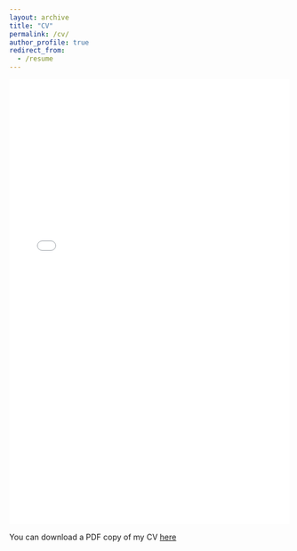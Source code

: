 ```yaml
---
layout: archive
title: "CV"
permalink: /cv/
author_profile: true
redirect_from:
  - /resume
---
```


<iframe src="/files/Ilia_Popov_CV.pdf" width="100%" height="800" frameborder="no" border="0" marginwidth="0" marginheight="0"></iframe>

You can download a PDF copy of my CV [here](http://iliapopov17.github.io/files/Ilia_Popov_CV.pdf)
